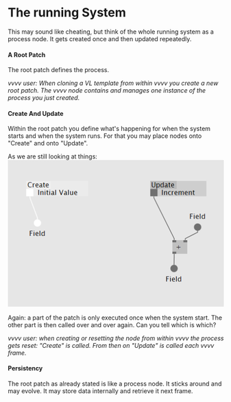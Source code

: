 # The running System

This may sound like cheating, but think of the whole running system as a process node. It gets created once and then updated repeatedly.

#### A Root Patch

The root patch defines the process.

*vvvv user: When cloning a VL template from within vvvv you create a new root patch. The vvvv node contains and manages one instance of the process you just created.*

#### Create And Update

Within the root patch you define what's happening for when the system starts and when the system runs. For that you may place nodes onto "Create" and onto "Update". 

As we are still looking at things: 
<img src="createAndUpdate.png" />

Again: a part of the patch is only executed once when the system start. The other part is then called over and over again. Can you tell which is which?

*vvvv user: when creating or resetting the node from within vvvv the process gets reset: "Create" is called. From then on "Update" is called each vvvv frame.*

#### Persistency
The root patch as already stated is like a process node. It sticks around and may evolve. It may store data internally and retrieve it next frame. 
